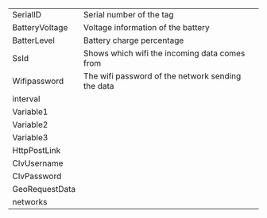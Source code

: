 <table>
<tbody>
<tr>
<td>SerialID</td>
<td>Serial number of the tag</td>
</tr>
<tr>
<td>BatteryVoltage</td>
<td>Voltage information of the battery</td>
</tr>
<tr>
<td>BatterLevel</td>
<td>Battery charge percentage</td>
</tr>
<tr>
<td>SsId</td>
<td>Shows which wifi the incoming data comes from</td>
</tr>
<tr>
<td>Wifipassword</td>
<td>The wifi password of the network sending the data</td>
</tr>
<tr>
<td>interval</td>
<td>&nbsp;</td>
  <tr>
<td>Variable1</td>
<td>&nbsp;</td>
    <tr>
<td>Variable2</td>
<td>&nbsp;</td>
      <tr>
<td>Variable3</td>
<td>&nbsp;</td>
              <tr>
<td>HttpPostLink</td>
<td>&nbsp;</td>
                              <tr>
<td>ClvUsername</td>
<td>&nbsp;</td>
                                                              <tr>
<td>ClvPassword</td>
<td>&nbsp;</td>
                                                                                                                              <tr>
<td>GeoRequestData</td>
<td>&nbsp;</td>
</tr>
                                                                                                                                <tr>
<td>networks</td>
<td>&nbsp;</td>
</tr>
</tbody>
</table>
<!-- DivTable.com -->
